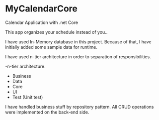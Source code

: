 # MyCalendarCore
Calendar Application with .net Core

This app organizes your schedule instead of you..

I have used In-Memory database in this project. Because of that, I have initially added some sample data for runtime.

I have used n-tier architecture in order to separation of responsibilities.

-n-tier architecture.
  * Business
  * Data
  * Core
  * UI
  * Test (Unit test)
 
I have handled business stuff by repository pattern. 
All CRUD operations were implemented on the back-end side.
